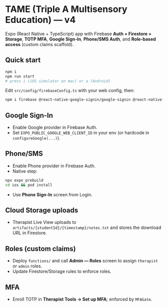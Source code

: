 # TAME (Triple A Multisensory Education) — v4

Expo (React Native + TypeScript) app with Firebase **Auth + Firestore + Storage**, **TOTP MFA**, **Google Sign‑In**, **Phone/SMS Auth**, and **Role‑based access** (custom claims scaffold).

## Quick start
```bash
npm i
npm run start
# press i (iOS simulator on mac) or a (Android)
```
Edit `src/config/firebaseConfig.ts` with your web config, then:
```bash
npm i firebase @react-native-google-signin/google-signin @react-native-firebase/app @react-native-firebase/auth @react-native-firebase/storage
```

## Google Sign-In
- Enable Google provider in Firebase Auth.
- Set `EXPO_PUBLIC_GOOGLE_WEB_CLIENT_ID` in your env (or hardcode in `configureGoogle(...)`).

## Phone/SMS
- Enable Phone provider in Firebase Auth.
- Native step:
```bash
npx expo prebuild
cd ios && pod install
```
- Use **Phone Sign-In** screen from Login.

## Cloud Storage uploads
- Therapist Live View uploads to `artifacts/{studentId}/{timestamp}/notes.txt` and stores the download URL in Firestore.

## Roles (custom claims)
- Deploy `functions/` and call **Admin — Roles** screen to assign `therapist` or `admin` roles.
- Update Firestore/Storage rules to enforce roles.

## MFA
- Enroll TOTP in **Therapist Tools → Set up MFA**; enforced by `MFAGate`.

